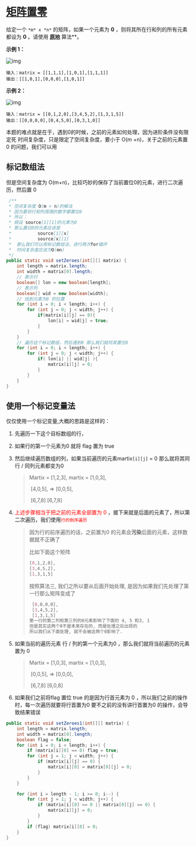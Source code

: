 # [矩阵置零](https://leetcode-cn.com/problems/set-matrix-zeroes/)

给定一个 `*m* x *n*` 的矩阵，如果一个元素为 **0** ，则将其所在行和列的所有元素都设为 **0** 。请使用 **[原地](http://baike.baidu.com/item/原地算法)** 算法**。

 

**示例 1：**

![img](https://assets.leetcode.com/uploads/2020/08/17/mat1.jpg)

```
输入：matrix = [[1,1,1],[1,0,1],[1,1,1]]
输出：[[1,0,1],[0,0,0],[1,0,1]]
```

**示例 2：**

![img](https://assets.leetcode.com/uploads/2020/08/17/mat2.jpg)

```
输入：matrix = [[0,1,2,0],[3,4,5,2],[1,3,1,5]]
输出：[[0,0,0,0],[0,4,5,0],[0,3,1,0]]
```



本题的难点就是在于，遇到0的时候，之前的元素如何处理，因为进阶条件没有限定死 时间复杂度，只是限定了空间复杂度，要小于 O(m +n)，关于之前的元素置 0 的问题，我们可以用 

## **标记数组法** 

但是空间复杂度为 O(m+n)，比较巧妙的保存了当前置位0的元素，进行二次遍历，然后置 0 

```java
 /**
 * 空间复杂度 O(m + n)的解法
 * 因为要将行和列周围的数字都置位0
 * 所以：
 * 假设 source[1][1]的元素为0
 * 那么置位0的元素应该是
 *          source[1][x]
 *          source[x][1]
 *  那么我们可以用标记数组法，进行两次for循环
 *  时间复杂度应该为O(mn)
 */
public static void setZeroes(int[][] matrix) {
    int length = matrix.length;
    int width = matrix[0].length;
    // 表示行
    boolean[] lon = new boolean[length];
    // 表示列
    boolean[] wid = new boolean[width];
    // 找到元素为0 的位置
    for (int i = 0; i < length; i++) {
        for (int j = 0; j < width; j++) {
            if(matrix[i][j] == 0){
                lon[i] = wid[j] = true;
            }
        }
    }
    // 遍历这个标记数组，然后遇到0 那么我们就将其置位0
    for (int i = 0; i < length; i++) {
        for (int j = 0; j < width; j++) {
            if( lon[i] || wid[j] ){
                matrix[i][j] = 0;
            }
        }
    }
}
```



## 使用一个标记变量法

仅仅使用一个标记变量,大概的思路是这样的：

1. 先遍历一下这个目标数组的行，

2. 如果行的第一个元素为0 就将 flag 置为 true

3. 然后继续遍历数组的列，如果当前遍历的元素martix`[i][j]` = 0 那么就将其同行 / 同列元素都变为0

   > Martix = [1,2,3],				martix = [1,0,3],
   >
   > ​				[4,0,5],		=>					[0,0,5],
   >
   > ​				[6,7,8]								[6,7,8]

4. <font color=red>上述步骤相当于把之前的元素全部置为 0</font> ，接下来就是后面的元素了，所以第二次遍历，我们使用<font color=red>```行的倒序遍历```</font>

   > 因为行的前序遍历的话，之前置为0 的元素会**污染**后面的元素，这样数据就不正确了
   >
   > 比如下面这个矩阵
   >
   > ```scss
   > [0,1,2,0],
   > [3,4,5,2],
   > [1,3,1,5]
   > ```
   >
   > 按照算法三, 我们之所以要从后面开始处理, 是因为如果我们先处理了第一行那么矩阵变成了
   >
   > ```scss
   >  [0,0,0,0],
   >  [3,4,5,2],
   >  [1,3,1,5]
   > 第一行的第二列和第三列的0元素影响了下面的 4, 5 和3, 1
   > 但是其实这两个0不是本来存在的, 而是处理之后出现的
   > 所以我们从下面处理, 就不会被这两个0影响了.
   > ```

5. 如果当前的遍历元素 行 / 列的第一个元素为0 ，那么我们就将当前遍历的元素置为 0 

   > Martix = [1,0,3],				martix = [1,0,3],
   >
   > ​				[0,0,5],		=>					[0,0,0],
   >
   > ​				[6,7,8]								[6,0,8]

6. 如果我们之前将flag 置位 true 的是因为行首元素为 0 ，所以我们之前的操作时，每一次遍历就要将行首置为0 要不之前的没有讲行首置为0 的操作，会导致结果错误

```java
public static void setZeroes1(int[][] matrix) {
    int length = matrix.length;
    int width = matrix[0].length;
    boolean flag = false;
    for (int i = 0; i < length; i++) {
        if (matrix[i][0] == 0) flag = true;
        for (int j = 1; j < width; j++) {
            if (matrix[i][j] == 0) {
                matrix[i][0] = matrix[0][j] = 0;
            }
        }
    }

    for (int i = length - 1; i >= 0; i--) {
        for (int j = 1; j < width; j++) {
            if (matrix[i][0] == 0 || matrix[0][j] == 0) {
                matrix[i][j] = 0;
            }
        }
        if (flag) matrix[i][0] = 0;
    }
}
```

